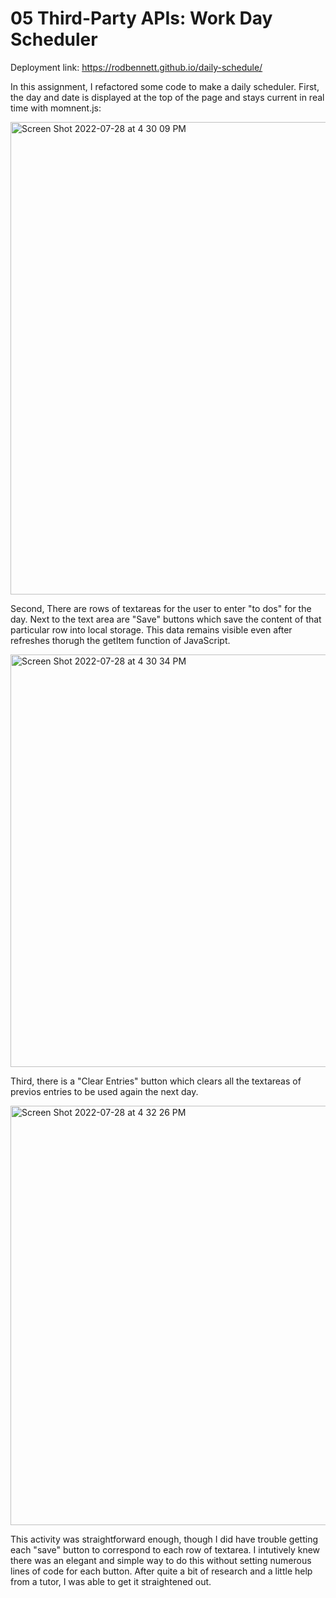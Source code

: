 # 05 Third-Party APIs: Work Day Scheduler

Deployment link: https://rodbennett.github.io/daily-schedule/

In this assignment, I refactored some code to make a daily scheduler.  First, the day and date is displayed at the top of the page and stays current in real time with momnent.js:

<img width="756" alt="Screen Shot 2022-07-28 at 4 30 09 PM" src="https://user-images.githubusercontent.com/106923428/181648418-162c4712-8551-4846-a266-b439f581d464.png">


Second, There are rows of textareas for the user to enter "to dos" for the day.  Next to the text area are "Save" buttons which save the content of that particular row into local storage. This data remains visible even after refreshes thorugh the getItem function of JavaScript.

<img width="660" alt="Screen Shot 2022-07-28 at 4 30 34 PM" src="https://user-images.githubusercontent.com/106923428/181648836-576a836e-47ce-4e3c-a148-0877761bfb8b.png">

Third, there is a "Clear Entries" button which clears all the textareas of previos entries to be used again the next day.

<img width="671" alt="Screen Shot 2022-07-28 at 4 32 26 PM" src="https://user-images.githubusercontent.com/106923428/181648945-ca90c013-9c2b-4ec4-b98e-fd1f74d2630f.png">

This activity was straightforward enough, though I did have trouble getting each "save" button to correspond to each row of textarea.  I intutively knew there was an elegant and simple way to do this without setting numerous lines of code for each button.  After quite a bit of research and a little help from a tutor, I was able to get it straightened out.

